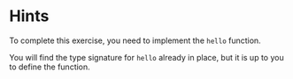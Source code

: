 # Hints

To complete this exercise, you need to implement the `hello` function.

You will find the type signature for `hello` already in place,
but it is up to you to define the function.